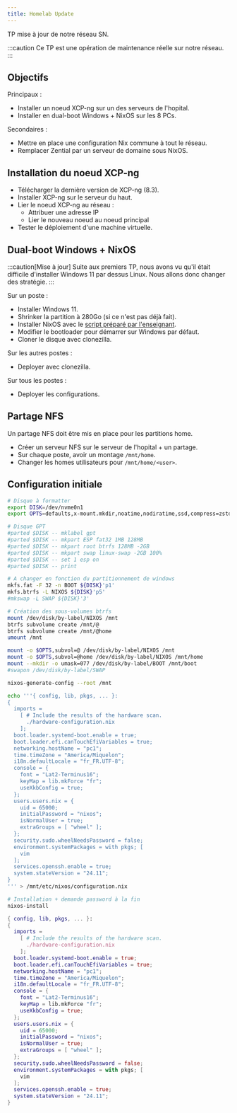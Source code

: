 ```yaml
---
title: Homelab Update
---
```


TP mise à jour de notre réseau SN.

:::caution
Ce TP est une opération de maintenance réelle sur notre réseau.
:::

## Objectifs

Principaux :

- Installer un noeud XCP-ng sur un des serveurs de l'hopital.
- Installer en dual-boot Windows + NixOS sur les 8 PCs.

Secondaires :

- Mettre en place une configuration Nix commune à tout le réseau.
- Remplacer Zential par un serveur de domaine sous NixOS.

## Installation du noeud XCP-ng

- Télécharger la dernière version de XCP-ng (8.3).
- Installer XCP-ng sur le serveur du haut.
- Lier le noeud XCP-ng au réseau :
  - Attribuer une adresse IP
  - Lier le nouveau noeud au noeud principal
- Tester le déploiement d'une machine virtuelle.

## Dual-boot Windows + NixOS

:::caution[Mise à jour]
Suite aux premiers TP, nous avons vu qu'il était difficile d'installer Windows 11 par dessus Linux. Nous allons donc changer des stratégie.
:::

Sur un poste :

- Installer Windows 11.
- Shrinker la partition à 280Go (si ce n'est pas déjà fait).
- Installer NixOS avec le [script préparé par l'enseignant](#configuration-initiale).
- Modifier le bootloader pour démarrer sur Windows par défaut.
- Cloner le disque avec clonezilla.

Sur les autres postes :

- Deployer avec clonezilla.

Sur tous les postes :

- Deployer les configurations.

## Partage NFS

Un partage NFS doit être mis en place pour les partitions home.

- Créer un serveur NFS sur le serveur de l'hopital + un partage.
- Sur chaque poste, avoir un montage `/mnt/home`.
- Changer les homes utilisateurs pour `/mnt/home/<user>`.

## Configuration initiale

```sh
# Disque à formatter
export DISK=/dev/nvme0n1
export OPTS=defaults,x-mount.mkdir,noatime,nodiratime,ssd,compress=zstd:3

# Disque GPT
#parted $DISK -- mklabel gpt
#parted $DISK -- mkpart ESP fat32 1MB 128MB
#parted $DISK -- mkpart root btrfs 128MB -2GB
#parted $DISK -- mkpart swap linux-swap -2GB 100%
#parted $DISK -- set 1 esp on
#parted $DISK -- print

# A changer en fonction du partitionnement de windows
mkfs.fat -F 32 -n BOOT ${DISK}'p1'
mkfs.btrfs -L NIXOS ${DISK}'p5'
#mkswap -L SWAP ${DISK}'3'

# Création des sous-volumes btrfs
mount /dev/disk/by-label/NIXOS /mnt
btrfs subvolume create /mnt/@
btrfs subvolume create /mnt/@home
umount /mnt

mount -o $OPTS,subvol=@ /dev/disk/by-label/NIXOS /mnt
mount -o $OPTS,subvol=@home /dev/disk/by-label/NIXOS /mnt/home
mount --mkdir -o umask=077 /dev/disk/by-label/BOOT /mnt/boot
#swapon /dev/disk/by-label/SWAP

nixos-generate-config --root /mnt

echo '''{ config, lib, pkgs, ... }:
{
  imports =
    [ # Include the results of the hardware scan.
      ./hardware-configuration.nix
    ];
  boot.loader.systemd-boot.enable = true;
  boot.loader.efi.canTouchEfiVariables = true;
  networking.hostName = "pc1";
  time.timeZone = "America/Miquelon";
  i18n.defaultLocale = "fr_FR.UTF-8";
  console = {
    font = "Lat2-Terminus16";
    keyMap = lib.mkForce "fr";
    useXkbConfig = true;
  };
  users.users.nix = {
    uid = 65000;
    initialPassword = "nixos";
    isNormalUser = true;
    extraGroups = [ "wheel" ];
  };
  security.sudo.wheelNeedsPassword = false;
  environment.systemPackages = with pkgs; [
    vim
  ];
  services.openssh.enable = true;
  system.stateVersion = "24.11";
}
''' > /mnt/etc/nixos/configuration.nix

# Installation + demande password à la fin
nixos-install
```

```nix
{ config, lib, pkgs, ... }:
{
  imports =
    [ # Include the results of the hardware scan.
      ./hardware-configuration.nix
    ];
  boot.loader.systemd-boot.enable = true;
  boot.loader.efi.canTouchEfiVariables = true;
  networking.hostName = "pc1";
  time.timeZone = "America/Miquelon";
  i18n.defaultLocale = "fr_FR.UTF-8";
  console = {
    font = "Lat2-Terminus16";
    keyMap = lib.mkForce "fr";
    useXkbConfig = true;
  };
  users.users.nix = {
    uid = 65000;
    initialPassword = "nixos";
    isNormalUser = true;
    extraGroups = [ "wheel" ];
  };
  security.sudo.wheelNeedsPassword = false;
  environment.systemPackages = with pkgs; [
    vim
  ];
  services.openssh.enable = true;
  system.stateVersion = "24.11";
}
```

